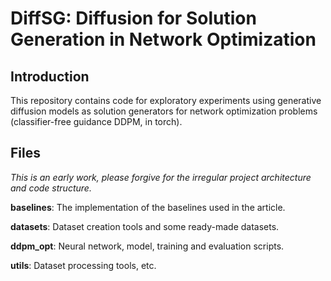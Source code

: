 # DiffSG: Diffusion for Solution Generation in Network Optimization

## Introduction

This repository contains code for exploratory experiments using generative diffusion models as solution generators for network optimization problems (classifier-free guidance DDPM, in torch). 

## Files

*This is an early work, please forgive for the irregular project architecture and code structure.* 

**baselines**: The implementation of the baselines used in the article. 

**datasets**: Dataset creation tools and some ready-made datasets. 

**ddpm_opt**: Neural network, model, training and evaluation scripts. 

**utils**: Dataset processing tools, etc. 
